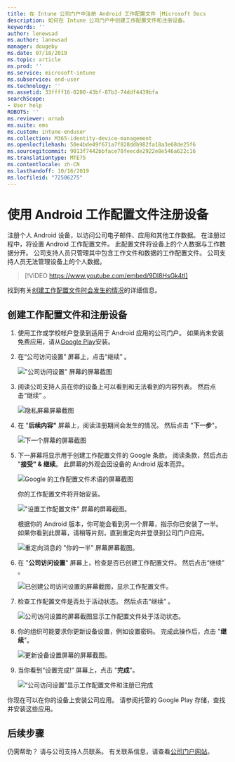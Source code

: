 ```yaml
---
title: 在 Intune 公司门户中注册 Android 工作配置文件 |Microsoft Docs
description: 如何在 Intune 公司门户中创建工作配置文件和注册设备。
keywords: ''
author: lenewsad
ms.author: lanewsad
manager: dougeby
ms.date: 07/18/2019
ms.topic: article
ms.prod: ''
ms.service: microsoft-intune
ms.subservice: end-user
ms.technology: ''
ms.assetid: 33ffff16-0280-43bf-87b3-74ddf4439bfa
searchScope:
- User help
ROBOTS: ''
ms.reviewer: arnab
ms.suite: ems
ms.custom: intune-enduser
ms.collection: M365-identity-device-management
ms.openlocfilehash: 50e4bde49f671a7f828ddb982fa18a3e68de25f6
ms.sourcegitcommit: 9013f7442bbface78feecde2922e8e546a622c16
ms.translationtype: MTE75
ms.contentlocale: zh-CN
ms.lasthandoff: 10/16/2019
ms.locfileid: "72506275"
---
```

# <a name="enroll-device-with-android-work-profile"></a>使用 Android 工作配置文件注册设备

注册个人 Android 设备，以访问公司电子邮件、应用和其他工作数据。 在注册过程中，将设置 Android 工作配置文件。 此配置文件将设备上的个人数据与工作数据分开。 公司支持人员只管理其中包含工作文件和数据的工作配置文件。 公司支持人员无法管理设备上的个人数据。
</br>
> [!VIDEO https://www.youtube.com/embed/9Dl8HsGk4tI]

找到有关[创建工作配置文件时会发生的情况](what-happens-when-you-create-a-work-profile-android.md)的详细信息。

## <a name="create-work-profile-and-enroll-device"></a>创建工作配置文件和注册设备

1. 使用工作或学校帐户登录到适用于 Android 应用的公司门户。 如果尚未安装免费应用，请从[Google Play](https://play.google.com/store/apps/details?id=com.microsoft.windowsintune.companyportal)安装。  

2. 在“公司访问设置”  屏幕上，点击“继续”  。  

    !["公司访问设置" 屏幕的屏幕截图](./media/android-wp-02-1908.png)  

3. 阅读公司支持人员在你的设备上可以看到和无法看到的内容列表。 然后点击“继续”  。   

    ![隐私屏幕屏幕截图](./media/android-wp-03-1908.png)  

4. 在 "**后续内容"** 屏幕上，阅读注册期间会发生的情况。 然后点击 "**下一步**"。  

    ![下一个屏幕的屏幕截图](./media/android-wp-04-1908.png)

5. 下一屏幕将显示用于创建工作配置文件的 Google 条款。 阅读条款，然后点击 "**接受" &AMP; 继续**。 此屏幕的外观会因设备的 Android 版本而异。 

    ![Google 的工作配置文件术语的屏幕截图](./media/android-wp-05-1908.png)  

    你的工作配置文件将开始安装。 

     !["设置工作配置文件" 屏幕的屏幕截图。](./media/android-wp-05a-1908.png) 

     根据你的 Android 版本，你可能会看到另一个屏幕，指示你已安装了一半。 如果你看到此屏幕，请稍等片刻，直到重定向并登录到公司门户应用。  

     ![重定向消息的 "你的一半" 屏幕屏幕截图。](./media/android-wp-05b-1908.png) 

6. 在 "**公司访问设置**" 屏幕上，检查是否已创建工作配置文件。 然后点击“继续”  。  

    ![已创建公司访问设置的屏幕截图，显示工作配置文件。](./media/android-wp-06-1908.png)  

7. 检查工作配置文件是否处于活动状态。 然后点击“继续”  。 

    ![公司访问设置的屏幕截图显示工作配置文件处于活动状态。](./media/android-wp-07-1908.png)  

8. 你的组织可能要求你更新设备设置，例如设置密码。 完成此操作后，点击 "**继续**"。  

    ![更新设备设置屏幕的屏幕截图。](./media/android-wp-08-1908.png) 

9. 当你看到“设置完成!”  屏幕上，点击 "**完成**"。  

    ![“公司访问设置”显示工作配置文件和注册已完成](./media/android-wp-09-1908.png)  


你现在可以在你的设备上安装公司应用。 请参阅托管的 Google Play 存储，查找并安装这些应用。 

## <a name="next-steps"></a>后续步骤  

仍需帮助？ 请与公司支持人员联系。 有关联系信息，请查看[公司门户网站](https://go.microsoft.com/fwlink/?linkid=2010980)。
